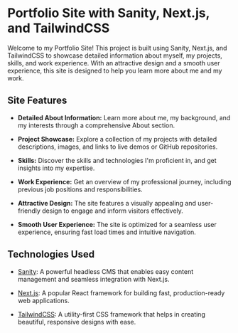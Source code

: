 # Portfolio Site with Sanity, Next.js, and TailwindCSS

Welcome to my Portfolio Site! This project is built using Sanity, Next.js, and TailwindCSS to showcase detailed information about myself, my projects, skills, and work experience. With an attractive design and a smooth user experience, this site is designed to help you learn more about me and my work. 

## Site Features

- **Detailed About Information:** Learn more about me, my background, and my interests through a comprehensive About section.
  
- **Project Showcase:** Explore a collection of my projects with detailed descriptions, images, and links to live demos or GitHub repositories.
  
- **Skills:** Discover the skills and technologies I'm proficient in, and get insights into my expertise.
  
- **Work Experience:** Get an overview of my professional journey, including previous job positions and responsibilities.

- **Attractive Design:** The site features a visually appealing and user-friendly design to engage and inform visitors effectively.

- **Smooth User Experience:** The site is optimized for a seamless user experience, ensuring fast load times and intuitive navigation.

## Technologies Used

- [Sanity](https://www.sanity.io/): A powerful headless CMS that enables easy content management and seamless integration with Next.js.
  
- [Next.js](https://nextjs.org/): A popular React framework for building fast, production-ready web applications.
  
- [TailwindCSS](https://tailwindcss.com/): A utility-first CSS framework that helps in creating beautiful, responsive designs with ease.

